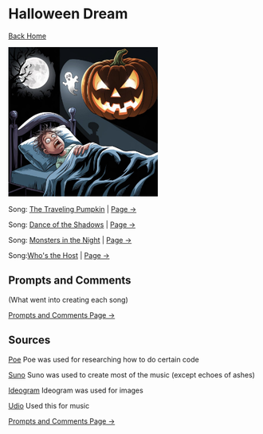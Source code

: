# Halloween Dream

[Back Home](/)

<img src="a-realistic-looking-cartoon-of-a-person-having-a-n-E4hmczmBSgmFW_KxBe3TLg-drLngWcdT5m3OmroUFCHVQ.jpeg" alt="Scary" style="width:300px;"/>

Song: [The Traveling Pumpkin](https://drive.google.com/file/d/1Apvn7q-HrULpkKKkxR3gTiku2VQv3SmI/view?usp=drive_link) | [Page ->](The-Traveling-Pumpkin.md)

Song: [Dance of the Shadows](https://drive.google.com/file/d/1mqkFTtvDXx0DKOFJBtBXyY8HOqg2GRog/view?usp=sharing) | [Page ->](Dance-of-the-Shadows.md)

Song: [Monsters in the Night](https://drive.google.com/file/d/1SGqms5xLoYtsqf3Jx4TnY6y8Fo-6l_bK/view?usp=sharing) | [Page ->](Monsters-in-the-Night.md)

Song:[Who's the Host](https://drive.google.com/file/d/1k7ivM8JUdxGmrDJJbnSx1HHedpGlgw0I/view?usp=drive_link) | [Page ->](Who's-the-Host.md)


## Prompts and Comments

(What went into creating each song)

[Prompts and Comments Page ->](Prompts-Used-and-Comments.md)


## Sources

[Poe](https://poe.com/) 
Poe was used for researching how to do certain code

[Suno](https://suno.com/create) 
Suno was used to create most of the music (except echoes of ashes)

[Ideogram](https://ideogram.ai/t/explore)
Ideogram was used for images

[Udio](https://www.udio.com/home)
Used this for music

[Prompts and Comments Page ->](Prompts-Used-and-Comments.md)
